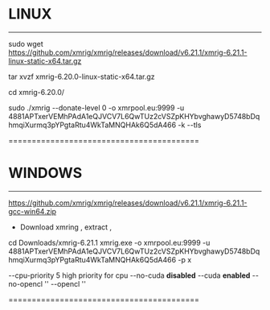# **LINUX**
________________________________________





sudo wget https://github.com/xmrig/xmrig/releases/download/v6.21.1/xmrig-6.21.1-linux-static-x64.tar.gz


 tar xvzf xmrig-6.20.0-linux-static-x64.tar.gz



cd xmrig-6.20.0/


sudo ./xmrig --donate-level 0 -o xmrpool.eu:9999 -u 4881APTxerVEMhPAdA1eQJVCV7L6QwTUz2cVSZpKHYbvghawyD5748bDqhmqiXurmq3pYPgtaRtu4WkTaMNQHAk6Q5dA466 -k --tls


=========================================










# **WINDOWS**
________________________________________

https://github.com/xmrig/xmrig/releases/download/v6.21.1/xmrig-6.21.1-gcc-win64.zip
-  Download xmring , extract , 

cd Downloads/xmrig-6.21.1
 xmrig.exe -o xmrpool.eu:9999 -u 4881APTxerVEMhPAdA1eQJVCV7L6QwTUz2cVSZpKHYbvghawyD5748bDqhmqiXurmq3pYPgtaRtu4WkTaMNQHAk6Q5dA466 -p x  




 

 --cpu-priority 5     high priority for cpu
 --no-cuda         **disabled**
 --cuda            **enabled**
 --no-opencl           ''
 --opencl             ''



=========================================
